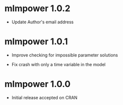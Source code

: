 # mlmpower 1.0.2

* Update Author's email address

# mlmpower 1.0.1

* Improve checking for impossible parameter solutions

* Fix crash with only a time variable in the model

# mlmpower 1.0.0

* Initial release accepted on CRAN
